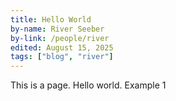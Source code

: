```yaml
---
title: Hello World
by-name: River Seeber
by-link: /people/river
edited: August 15, 2025
tags: ["blog", "river"]
---
```


This is a page. Hello world. Example 1